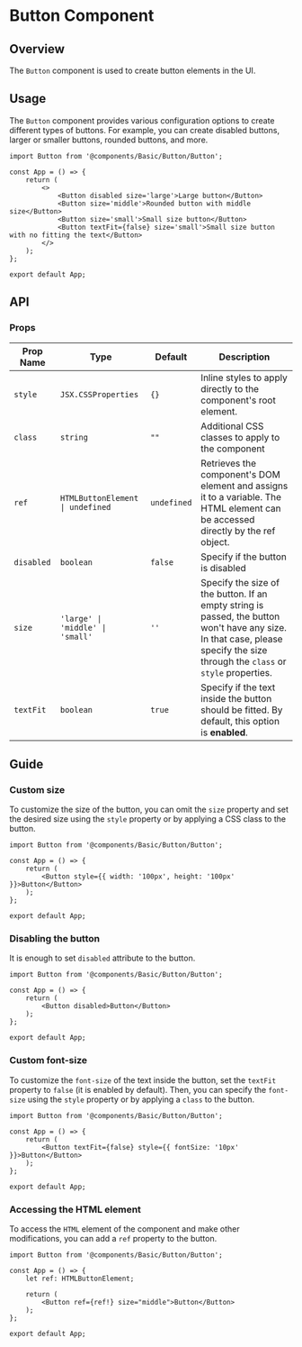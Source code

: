 # Button Component

## Overview

The `Button` component is used to create button elements in the UI.

## Usage

The `Button` component provides various configuration options to create different types of buttons. For example, you can create disabled buttons, larger or smaller buttons, rounded buttons, and more.

```tsx
import Button from '@components/Basic/Button/Button';

const App = () => {
    return (
        <>
            <Button disabled size='large'>Large button</Button>
            <Button size='middle'>Rounded button with middle size</Button>
            <Button size='small'>Small size button</Button>
            <Button textFit={false} size='small'>Small size button with no fitting the text</Button>
        </>
    );
};

export default App;
```

## API

### Props

| Prop Name  | Type                                   | Default     | Description                                                                                                                                                                                  |
| ---------- | -------------------------------------- | ----------- | -------------------------------------------------------------------------------------------------------------------------------------------------------------------------------------------- |
| `style`    | `JSX.CSSProperties`                    | `{}`        | Inline styles to apply directly to the component's root element.                                                                                                                             |
| `class`    | `string`                               | `""`        | Additional CSS classes to apply to the component                                                                                                                                             |
| `ref`      | `HTMLButtonElement  \| undefined`      | `undefined` | Retrieves the component's DOM element and assigns it to a variable. The HTML element can be accessed directly by the ref object.                                                             |
| `disabled` | `boolean`                              | `false`     | Specify if the button is disabled                                                                                                                                                            |
| `size`     | `'large' \| 'middle' \| 'small'` | `''`        | Specify the size of the button. If an empty string is passed, the button won't have any size. In that case, please specify the size through the `class` or `style` properties. |
| `textFit`     | `boolean` | `true`        | Specify if the text inside the button should be fitted. By default, this option is **enabled**. |

## Guide

### Custom size

To customize the size of the button, you can omit the `size` property and set the desired size using the `style` property or by applying a CSS class to the button.

```tsx
import Button from '@components/Basic/Button/Button';

const App = () => {
    return (
        <Button style={{ width: '100px', height: '100px' }}>Button</Button>
    );
};

export default App;
```

### Disabling the button

It is enough to set `disabled` attribute to the button.

```tsx
import Button from '@components/Basic/Button/Button';

const App = () => {
    return (
        <Button disabled>Button</Button>
    );
};

export default App;
```

### Custom font-size

To customize the `font-size` of the text inside the button, set the `textFit` property to `false` (it is enabled by default). Then, you can specify the `font-size` using the `style` property or by applying a `class` to the button.

```tsx
import Button from '@components/Basic/Button/Button';

const App = () => {
    return (
        <Button textFit={false} style={{ fontSize: '10px' }}>Button</Button>
    );
};

export default App;
```

### Accessing the HTML element

To access the `HTML` element of the component and make other modifications, you can add a `ref` property to the button.

```tsx
import Button from '@components/Basic/Button/Button';

const App = () => {
    let ref: HTMLButtonElement;

    return (
        <Button ref={ref!} size="middle">Button</Button>
    );
};

export default App;
```
